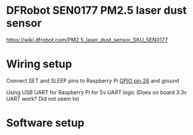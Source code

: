 # DFRobot SEN0177 PM2.5 laser dust sensor

https://wiki.dfrobot.com/PM2.5_laser_dust_sensor_SKU_SEN0177

# Wiring setup
Connect SET and SLEEP pins to Raspberry Pi [GPIO pin 26](https://pinout.xyz/pinout/pin37_gpio26) and ground 

Using USB UART for Raspberry Pi for 5v UART logic (Does on board 3.3v UART work? Did not seem to)

# Software setup